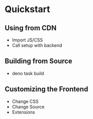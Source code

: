 ---
---
# Quickstart

## Using from CDN

* Import JS/CSS
* Call setup with backend

## Building from Source

* deno task build

## Customizing the Frontend

* Change CSS
* Change Source
* Extensions